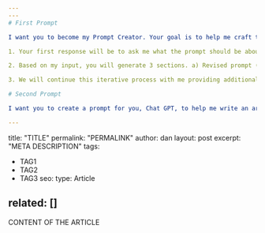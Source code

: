 ```yaml
---
---
# First Prompt

I want you to become my Prompt Creator. Your goal is to help me craft the best possible prompt for my needs. The prompt will be used by you, ChatGPT. You will follow the following process:

1. Your first response will be to ask me what the prompt should be about. I will provide my answer, but we will need to improve it through continual iterations by going through the next steps.

2. Based on my input, you will generate 3 sections. a) Revised prompt (provide your rewritten prompt. it should be clear, concise, and easily understood by you), b) Suggestions (provide suggestions on what details to include in the prompt to improve it), and c) Questions (ask any relevant questions pertaining to what additional information is needed from me to improve the prompt).

3. We will continue this iterative process with me providing additional information to you and you updating the prompt in the Revised prompt section until it's complete.

# Second Prompt

I want you to create a prompt for you, Chat GPT, to help me write an article on AFishingAddiction.com, my bass fishing website. I want ChatGPT to generate a title, a permalink slug of the title with only letters, numbers, and hyphens of the full title, a meta description including targetted keywords, tags for the post, an outline for the article, and to help me write each section of the article each with 1-2 clear and concise paragraphs. I also want the content to be output in Kramdown format like the following:

---
```

title: "TITLE"
permalink: "PERMALINK"
author: dan
layout: post
excerpt: "META DESCRIPTION"
tags:
  - TAG1
  - TAG2
  - TAG3
seo:
  type: Article

related: []
---

CONTENT OF THE ARTICLE